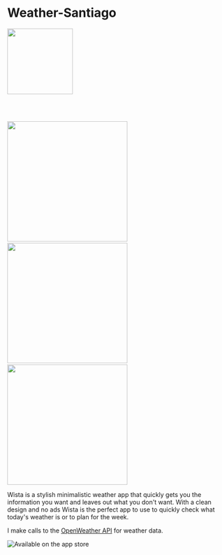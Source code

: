 # Weather-Santiago

<img src="https://i.imgur.com/J4sAXXI.png" width="150"/>

<br><br>

<img src="https://i.imgur.com/RYB6Tyn.jpg" width="275"/> &nbsp;&nbsp;&nbsp;<img src="https://i.imgur.com/8skNoD7.jpg" width="275"/> &nbsp;&nbsp;&nbsp;<img src="https://i.imgur.com/sqhNRSp.png" width="275"/>


Wista is a stylish minimalistic weather app that quickly gets you the information you want and leaves out what you don't want. With a clean design and no ads Wista is the perfect app to use to quickly check what today's weather is or to plan for the week.

I make calls to the [OpenWeather API](https://openweathermap.org) for weather data. 

![Available on the app store](https://cdn.worldvectorlogo.com/logos/download-on-the-app-store-apple.svg)


